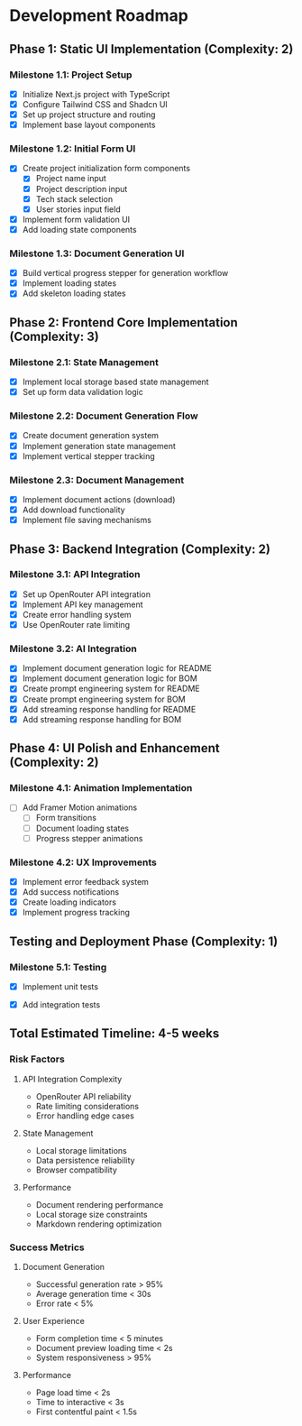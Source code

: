 # Development Roadmap

## Phase 1: Static UI Implementation (Complexity: 2)

### Milestone 1.1: Project Setup
- [x] Initialize Next.js project with TypeScript
- [x] Configure Tailwind CSS and Shadcn UI
- [x] Set up project structure and routing
- [x] Implement base layout components

### Milestone 1.2: Initial Form UI
- [x] Create project initialization form components
  - [x] Project name input
  - [x] Project description input
  - [x] Tech stack selection
  - [x] User stories input field
- [x] Implement form validation UI
- [x] Add loading state components

### Milestone 1.3: Document Generation UI
- [x] Build vertical progress stepper for generation workflow
- [x] Implement loading states
- [x] Add skeleton loading states

## Phase 2: Frontend Core Implementation (Complexity: 3)

### Milestone 2.1: State Management
- [x] Implement local storage based state management
- [x] Set up form data validation logic

### Milestone 2.2: Document Generation Flow
- [x] Create document generation system
- [x] Implement generation state management
- [x] Implement vertical stepper tracking

### Milestone 2.3: Document Management
- [x] Implement document actions (download)
- [x] Add download functionality
- [x] Implement file saving mechanisms

## Phase 3: Backend Integration (Complexity: 2)

### Milestone 3.1: API Integration
- [x] Set up OpenRouter API integration
- [x] Implement API key management
- [x] Create error handling system
- [x] Use OpenRouter rate limiting

### Milestone 3.2: AI Integration
- [x] Implement document generation logic for README
- [x] Implement document generation logic for BOM
- [x] Create prompt engineering system for README
- [x] Create prompt engineering system for BOM
- [x] Add streaming response handling for README
- [x] Add streaming response handling for BOM

## Phase 4: UI Polish and Enhancement (Complexity: 2)

### Milestone 4.1: Animation Implementation
- [ ] Add Framer Motion animations
  - [ ] Form transitions
  - [ ] Document loading states
  - [ ] Progress stepper animations

### Milestone 4.2: UX Improvements
- [x] Implement error feedback system
- [x] Add success notifications
- [x] Create loading indicators
- [x] Implement progress tracking

## Testing and Deployment Phase (Complexity: 1)

### Milestone 5.1: Testing
- [x] Implement unit tests
- [x] Add integration tests


## Total Estimated Timeline: 4-5 weeks

### Risk Factors
1. API Integration Complexity
   - OpenRouter API reliability
   - Rate limiting considerations
   - Error handling edge cases

2. State Management
   - Local storage limitations
   - Data persistence reliability
   - Browser compatibility

3. Performance
   - Document rendering performance
   - Local storage size constraints
   - Markdown rendering optimization

### Success Metrics
1. Document Generation
   - Successful generation rate > 95%
   - Average generation time < 30s
   - Error rate < 5%

2. User Experience
   - Form completion time < 5 minutes
   - Document preview loading time < 2s
   - System responsiveness > 95%

3. Performance
   - Page load time < 2s
   - Time to interactive < 3s
   - First contentful paint < 1.5s

